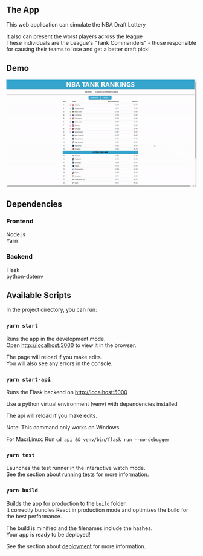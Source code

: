## The App
This web application can simulate the NBA Draft Lottery <br />

It also can present the worst players across the league <br />
These individuals are the League's "Tank Commanders" - those responsible for causing their teams to lose and get a better draft pick! <br />

## Demo

![Demo](/demo/gif-demo.gif)
## Dependencies

### Frontend
Node.js <br />
Yarn <br />

### Backend

Flask <br />
python-dotenv <br />




## Available Scripts

In the project directory, you can run:

### `yarn start`

Runs the app in the development mode.<br />
Open [http://localhost:3000](http://localhost:3000) to view it in the browser.

The page will reload if you make edits.<br />
You will also see any errors in the console.

### `yarn start-api`

Runs the Flask backend on [http://localhost:5000](http://localhost:5000)<br />

Use a python virtual environment (venv) with dependencies installed<br />

The api will reload if you make edits.<br />

Note: This command only works on Windows. <br />

For Mac/Linux: Run `cd api && venv/bin/flask run --no-debugger`

### `yarn test`

Launches the test runner in the interactive watch mode.<br />
See the section about [running tests](https://facebook.github.io/create-react-app/docs/running-tests) for more information.

### `yarn build`

Builds the app for production to the `build` folder.<br />
It correctly bundles React in production mode and optimizes the build for the best performance.

The build is minified and the filenames include the hashes.<br />
Your app is ready to be deployed!

See the section about [deployment](https://facebook.github.io/create-react-app/docs/deployment) for more information.
